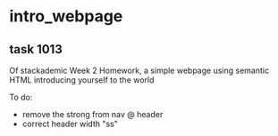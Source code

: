 # intro_webpage
## task 1013 

Of stackademic Week 2 Homework, a simple webpage using semantic HTML introducing yourself to the world


To do:

- remove the strong from nav @ header
- correct header width "ss"
